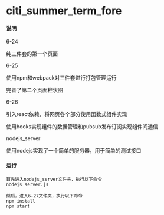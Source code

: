 # citi_summer_term_fore

#### 说明

6-24

纯三件套的第一个页面

6-25

使用npm和webpack对三件套进行打包管理运行

完善了第二个页面柱状图

6-26

引入react依赖，将网页各个部分使用函数式组件实现

使用hooks实现组件的数据管理和pubsub发布订阅实现组件间通信

nodejs_server

使用nodejs实现了一个简单的服务器，用于简单的测试接口

#### 运行

```
首先进入nodejs_server文件夹，执行以下命令
nodejs server.js

然后，进入6-27文件夹，执行以下命令
npm install
npm start
```

